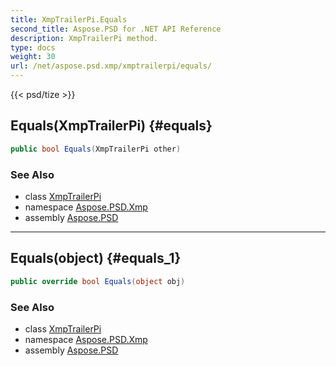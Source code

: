 ```yaml
---
title: XmpTrailerPi.Equals
second_title: Aspose.PSD for .NET API Reference
description: XmpTrailerPi method. 
type: docs
weight: 30
url: /net/aspose.psd.xmp/xmptrailerpi/equals/
---
```

{{< psd/tize >}}
## Equals(XmpTrailerPi) {#equals}

```csharp
public bool Equals(XmpTrailerPi other)
```

### See Also

* class [XmpTrailerPi](../)
* namespace [Aspose.PSD.Xmp](../../xmptrailerpi/)
* assembly [Aspose.PSD](../../../)

---

## Equals(object) {#equals_1}

```csharp
public override bool Equals(object obj)
```

### See Also

* class [XmpTrailerPi](../)
* namespace [Aspose.PSD.Xmp](../../xmptrailerpi/)
* assembly [Aspose.PSD](../../../)



